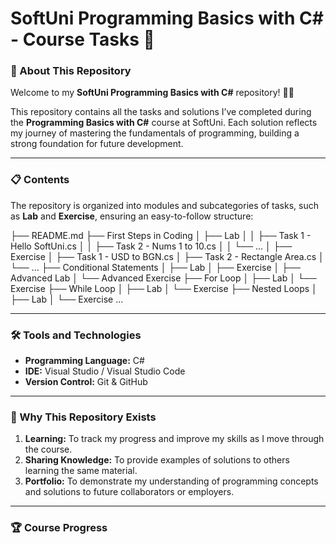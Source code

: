 <h1>SoftUni Programming Basics with C# - Course Tasks 🚀</h1>
<h3>📖 About This Repository</h3>
<p>Welcome to my <b>SoftUni Programming Basics with C#</b> repository! 👨‍💻</p>
<p>This repository contains all the tasks and solutions I’ve completed during the <b>Programming Basics with C#</b> course at SoftUni. Each solution reflects my journey of mastering the fundamentals of programming, building a strong foundation for future development.</p>
<hr>
<h3>📋 Contents</h3>
<p>The repository is organized into modules and subcategories of tasks, such as <b>Lab</b> and <b>Exercise</b>, ensuring an easy-to-follow structure:</p>
├── README.md  
├── First Steps in Coding  
│   ├── Lab  
│   │   ├── Task 1 - Hello SoftUni.cs  
│   │   ├── Task 2 - Nums 1 to 10.cs  
│   │   └── ...  
│   ├── Exercise  
│       ├── Task 1 - USD to BGN.cs  
│       ├── Task 2 - Rectangle Area.cs  
│       └── ...  
├── Conditional Statements  
│   ├── Lab  
│   ├── Exercise  
│   ├── Advanced Lab  
│   └── Advanced Exercise  
├── For Loop  
│   ├── Lab  
│   └── Exercise  
├── While Loop  
│   ├── Lab  
│   └── Exercise  
├── Nested Loops  
│   ├── Lab  
│   └── Exercise  
...  
<hr>
<h3>🛠️ Tools and Technologies</h3>
<ul>
	<li><b>Programming Language:</b> C#</li>
	<li><b>IDE:</b> Visual Studio / Visual Studio Code</li>
	<li><b>Version Control:</b> Git & GitHub</li>
</ul>
<hr>
<h3>🤔 Why This Repository Exists</h3>
<ol>
	<li><b>Learning:</b> To track my progress and improve my skills as I move through the course.</li>
	<li><b>Sharing Knowledge:</b> To provide examples of solutions to others learning the same material.</li>
	<li><b>Portfolio:</b> To demonstrate my understanding of programming concepts and solutions to future collaborators or employers.</li>
</ol>
<hr>
<h3>🏆 Course Progress</h3>
